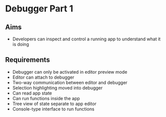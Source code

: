 Debugger Part 1
===============

Aims
----

- Developers can inspect and control a running app to understand what it is doing

Requirements
------------

- Debugger can only be activated in editor preview mode
- Editor can attach to debugger
- Two-way communication between editor and debugger
- Selection highlighting moved into debugger
- Can read app state 
- Can run functions inside the app
- Tree view of state separate to app editor
- Console-type interface to run functions